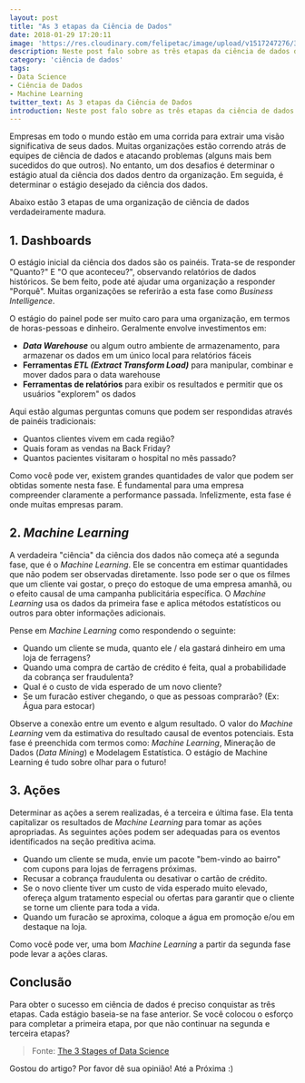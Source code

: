 ```yaml
---
layout: post
title: "As 3 etapas da Ciência de Dados"
date: 2018-01-29 17:20:11
image: 'https://res.cloudinary.com/felipetac/image/upload/v1517247276/3-steps_hcoew6.png'
description: Neste post falo sobre as três etapas da ciência de dados de uma organização verdadeiramente madura.
category: 'ciência de dados'
tags:
- Data Science
- Ciência de Dados
- Machine Learning
twitter_text: As 3 etapas da Ciência de Dados
introduction: Neste post falo sobre as três etapas da ciência de dados de uma organização verdadeiramente madura.
---
```

Empresas em todo o mundo estão em uma corrida para extrair uma visão significativa de seus dados. Muitas organizações estão correndo atrás de equipes de ciência de dados e atacando problemas (alguns mais bem sucedidos do que outros). No entanto, um dos desafios é determinar o estágio atual da ciência dos dados dentro da organização. Em seguida, é determinar o estágio desejado da ciência dos dados.

Abaixo estão 3 etapas de uma organização de ciência de dados verdadeiramente madura.

## 1. Dashboards

O estágio inicial da ciência dos dados são os painéis. Trata-se de responder "Quanto?" E "O que aconteceu?", observando relatórios de dados históricos. Se bem feito, pode até ajudar uma organização a responder "Porquê". Muitas organizações se referirão a esta fase como _Business Intelligence_.

O estágio do painel pode ser muito caro para uma organização, em termos de horas-pessoas e dinheiro. Geralmente envolve investimentos em:

- **_Data Warehouse_** ou algum outro ambiente de armazenamento, para armazenar os dados em um único local para relatórios fáceis
- **Ferramentas _ETL (Extract Transform Load)_** para manipular, combinar e mover dados para o data warehouse
- **Ferramentas de relatórios** para exibir os resultados e permitir que os usuários "explorem" os dados

Aqui estão algumas perguntas comuns que podem ser respondidas através de painéis tradicionais:

- Quantos clientes vivem em cada região?
- Quais foram as vendas na Back Friday?
- Quantos pacientes visitaram o hospital no mês passado?

Como você pode ver, existem grandes quantidades de valor que podem ser obtidas somente nesta fase. É fundamental para uma empresa compreender claramente a performance passada. Infelizmente, esta fase é onde muitas empresas param.

## 2. _Machine Learning_

A verdadeira "ciência" da ciência dos dados não começa até a segunda fase, que é o _Machine Learning_. Ele se concentra em estimar quantidades que não podem ser observadas diretamente. Isso pode ser o que os filmes que um cliente vai gostar, o preço do estoque de uma empresa amanhã, ou o efeito causal de uma campanha publicitária específica. O _Machine Learning_ usa os dados da primeira fase e aplica métodos estatísticos ou outros para obter informações adicionais.

Pense em _Machine Learning_ como respondendo o seguinte:

- Quando um cliente se muda, quanto ele / ela gastará dinheiro em uma loja de ferragens?
- Quando uma compra de cartão de crédito é feita, qual a probabilidade da cobrança ser fraudulenta?
- Qual é o custo de vida esperado de um novo cliente?
- Se um furacão estiver chegando, o que as pessoas comprarão? (Ex: Água para estocar)

Observe a conexão entre um evento e algum resultado. O valor do _Machine Learning_ vem da estimativa do resultado causal de eventos potenciais. Esta fase é preenchida com termos como: _Machine Learning_, Mineração de Dados (_Data Mining_) e Modelagem Estatística. O estágio de Machine Learning é tudo sobre olhar para o futuro!

## 3. Ações

Determinar as ações a serem realizadas, é a terceira e última fase. Ela tenta capitalizar os resultados de _Machine Learning_ para tomar as ações apropriadas. As seguintes ações podem ser adequadas para os eventos identificados na seção preditiva acima.

- Quando um cliente se muda, envie um pacote "bem-vindo ao bairro" com cupons para lojas de ferragens próximas.
- Recusar a cobrança fraudulenta ou desativar o cartão de crédito.
- Se o novo cliente tiver um custo de vida esperado muito elevado, ofereça algum tratamento especial ou ofertas para garantir que o cliente se torne um cliente para toda a vida.
- Quando um furacão se aproxima, coloque a água em promoção e/ou em destaque na loja.

Como você pode ver, uma bom _Machine Learning_ a partir da segunda fase pode levar a ações claras.

## Conclusão

Para obter o sucesso em ciência de dados é preciso conquistar as três etapas. Cada estágio baseia-se na fase anterior. Se você colocou o esforço para completar a primeira etapa, por que não continuar na segunda e terceira etapas?

>Fonte: [The 3 Stages of Data Science](http://101.datascience.community/2017/08/09/the-3-stages-of-data-science/)

Gostou do artigo? Por favor dê sua opinião! Até a Próxima :)
